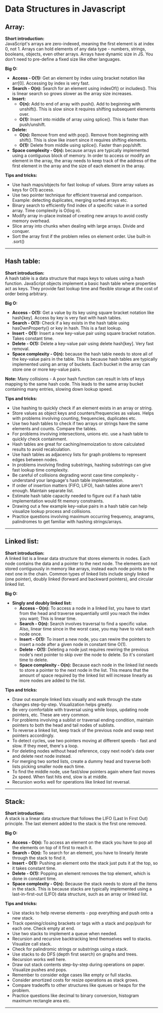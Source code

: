 # Data Structures in Javascript


## Array:

**Short introduction:**  
JavaScript's arrays are zero-indexed, meaning the first element is at index 0, not 1. Arrays can hold elements of
any data type - numbers, strings, booleans, objects, even other arrays. Arrays have dynamic size in JS. You don't
need to pre-define a fixed size like other languages.  

**Big O:**  
- **Access - O(1):** Get an element by index using bracket notation like arr[0]. Accessing by index is very fast.
- **Search - O(n):** Search for an element using indexOf() or includes(). This is linear search so grows slower as the array size increases.
- **Insert:**
  - **O(n):** Add to end of array with push(). Add to beginning with unshift(). This is slow since it requires shifting subsequent elements over.
  - **O(1):** Insert into middle of array using splice(). This is faster than push/unshift.
- **Delete:**
  - **O(n):** Remove from end with pop(). Remove from beginning with shift(). This is slow like insert since it requires shifting elements.
  - **O(1):** Delete from middle using splice(). Faster than pop/shift.
- **Space complexity - O(n):**  because arrays are typically implemented using a contiguous block of memory. In order to access or modify an element in the array, the array needs to keep track of the address of the first element in the array and the size of each element in the array.

**Tips and tricks:**
- Use hash maps/objects for fast lookup of values. Store array values as keys for O(1) access.
- Use two pointer technique for efficient traversal and comparison. Example: detecting duplicates, merging sorted arrays etc.
- Binary search to efficiently find index of a specific value in a sorted array. Time complexity is O(log n).
- Modify array in-place instead of creating new arrays to avoid costly memory overhead.
- Slice array into chunks when dealing with large arrays. Divide and conquer.
- Sort the array first if the problem relies on element order. Use built-in .sort()

---

## Hash table:

**Short introduction:**  
A hash table is a data structure that maps keys to values using a hash function. JavaScript objects
implement a basic hash table where properties act as keys. They provide fast lookup time and flexible
storage at the cost of order being arbitrary.

**Big O:**  
- **Access - O(1):** Get a value by its key using square bracket notation like hash[key]. Access by key is very fast with hash tables.
- **Search - O(1):** Check if a key exists in the hash table using hasOwnProperty() or key in hash. This is a fast lookup.
- **Insert - O(1):** Insert a new key-value pair using square bracket notation. Takes constant time.
- **Delete - O(1):** Delete a key-value pair using delete hash[key]. Very fast removal.
- **Space complexity - O(n):** because the hash table needs to store all of the key-value pairs in the table. This is because hash tables are typically implemented using an array of buckets. Each bucket in the array can store one or more key-value pairs.

**Note:** Many collisions - A poor hash function can result in lots of keys mapping to the same hash code. This leads to the same array bucket containing many entries, slowing down lookup speed.

**Tips and tricks:**
- Use hashing to quickly check if an element exists in an array or string.
- Store values as object keys and counters/frequencies as values. Helps with problems involving counting, frequencies, duplicates etc.
- Use two hash tables to check if two arrays or strings have the same elements and counts. Compare the tables.
- For problems involving intersections, unions etc. use a hash table to quickly check containment.
- Hash tables are great for caching/memoization to store calculated results to avoid recalculation.
- Use hash tables as adjacency lists for graph problems to represent edges between nodes.
- In problems involving finding substrings, hashing substrings can give fast lookup time complexity.
- Be careful of collisions degrading worst case time complexity - understand your language's hash table implementation.
- If order of insertion matters (FIFO, LIFO), hash tables alone aren't enough. Maintain separate list.
- Estimate hash table capacity needed to figure out if a hash table implementation would fit memory constraints.
- Drawing out a few example key-value pairs in a hash table can help visualize lookup process and collisions.
- Practice questions involving maximum occurring frequency, anagrams, palindromes to get familiar with hashing strings/arrays.

---

## Linked list:

**Short introduction:**  
A linked list is a linear data structure that stores elements in nodes. Each node contains the data and a pointer to
the next node. The elements are not stored contiguously in memory like arrays, instead each node points to the next 
one in the chain. Common types of linked lists include singly linked (one pointer), doubly linked (forward and backward
pointers), and circular linked list.

**Big O:**
- **Singly and doubly linked list:**
  - **Access - O(n):** To access a node in a linked list, you have to start from the head and traverse sequentially until you reach the index you want; This is linear time.
  - **Search - O(n):** Search involves traversal to find a specific value. Also, linear time since in the worst case, you may have to visit each node once.
  - **Insert - O(1):** To insert a new node, you can rewire the pointers to insert a node after a given node in constant time O(1).
  - **Delete - O(1):** Deleting a node just requires rewiring the previous node's next pointer to skip over the node to delete. So it's constant time to delete.
  - **Space complexity - O(n):** Because each node in the linked list needs to store a pointer to the next node in the list. This means that the amount of space required by the linked list will increase linearly as more nodes are added to the list.

**Tips and tricks:**
- Draw out example linked lists visually and walk through the state changes step-by-step. Visualization helps greatly.
- Be very comfortable with traversal using while loops, updating node pointers, etc. These are very common.
- For problems involving a sublist or traversal ending condition, maintain pointers to both the head and tail nodes of sublists.
- To reverse a linked list, keep track of the previous node and swap next pointers accordingly.
- To detect cycles, use two pointers moving at different speeds - fast and slow. If they meet, there's a loop.
- For deleting nodes without head reference, copy next node's data over and delete next node instead.
- For merging two sorted lists, create a dummy head and traverse both lists picking smaller node each time.
- To find the middle node, use fast/slow pointers again where fast moves 2x speed. When fast hits end, slow is at middle.
- Recursion works well for operations like linked list reversal.

---

## Stack:

**Short introduction:**  
A stack is a linear data structure that follows the LIFO (Last In First Out) principle. The last element added to the stack is the first one removed.

**Big O:**
- **Access - O(n):** To access an element on the stack you have to pop all the elements on top of it first to reach it.
- **Search - O(n):** To search for an element, you have to linearly iterate through the stack to find it.
- **Insert - O(1):** Pushing an element onto the stack just puts it at the top, so it takes constant time.
- **Delete - O(1):** Popping an element removes the top element, which is done in constant time.
- **Space complexity - O(n):** Because the stack needs to store all the items in the stack. This is because stacks are typically implemented using a last-in-first-out (LIFO) data structure, such as an array or linked list.

**Tips and tricks:**
- Use stacks to help reverse elements - pop everything and push onto a new stack.
- Track opening/closing brackets or tags with a stack and pop/push for each one. Check empty at end.
- Use two stacks to implement a queue when needed.
- Recursion and recursive backtracking lend themselves well to stacks. Visualize call stack.
- Check for palindromic strings or substrings using a stack.
- Use stacks to do DFS (depth first search) on graphs and trees. Recursion works well here.
- Draw out stack contents step-by-step during operations on paper. Visualize pushes and pops.
- Remember to consider edge cases like empty or full stacks.
- Consider amortized costs for resize operations as stack grows.
- Compare tradeoffs to other structures like queues or heaps for the problem.
- Practice questions like decimal to binary conversion, histogram maximum rectangle area etc.

---
